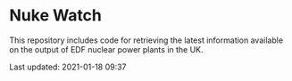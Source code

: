 # Nuke Watch

This repository includes code for retrieving the latest information available on the output of EDF nuclear power plants in the UK.

Last updated: 2021-01-18 09:37